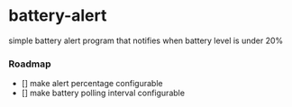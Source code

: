 # battery-alert
simple battery alert program that notifies when battery level is under 20%

### Roadmap
- [] make alert percentage configurable
- [] make battery polling interval configurable
